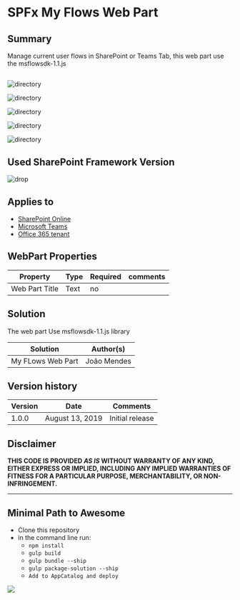 # SPFx My Flows Web Part

## Summary

 Manage current user flows in SharePoint or Teams Tab, this web part use the msflowsdk-1.1.js



##  
![directory](/samples/js-myflows/assets/MyFlows.gif) 



![directory](/samples/js-myflows/assets/Screenshot1.png) 

![directory](/samples/js-myflows/assets/Screenshot2.png) 

![directory](/samples/js-myflows/assets/Screenshot3.png) 

![directory](/samples/js-myflows/assets/Screenshot4.png)



## Used SharePoint Framework Version 
![drop](https://img.shields.io/badge/version-1.8.2-green.svg)

## Applies to

* [SharePoint Online](https://docs.microsoft.com/sharepoint/dev/spfx/sharepoint-framework-overview)
* [Microsoft Teams](https://products.office.com/en-US/microsoft-teams/group-chat-software)
* [Office 365 tenant](https://docs.microsoft.com/sharepoint/dev/spfx/set-up-your-development-environment)


## WebPart Properties
 
Property |Type|Required| comments
--------------------|----|--------|----------
Web Part Title | Text| no|



 

## Solution
The web part Use msflowsdk-1.1.js library

Solution|Author(s)
--------|---------
My FLows Web Part|João Mendes

## Version history

Version|Date|Comments
-------|----|--------
1.0.0|August 13, 2019|Initial release


## Disclaimer
**THIS CODE IS PROVIDED *AS IS* WITHOUT WARRANTY OF ANY KIND, EITHER EXPRESS OR IMPLIED, INCLUDING ANY IMPLIED WARRANTIES OF FITNESS FOR A PARTICULAR PURPOSE, MERCHANTABILITY, OR NON-INFRINGEMENT.**

---

## Minimal Path to Awesome

- Clone this repository
- in the command line run:
  - `npm install`
  - `gulp build`
  - `gulp bundle --ship`
  - `gulp package-solution --ship`
  - `Add to AppCatalog and deploy`




<img src="https://telemetry.sharepointpnp.com/sp-dev-fx-webparts/samples/js-myflows" />

